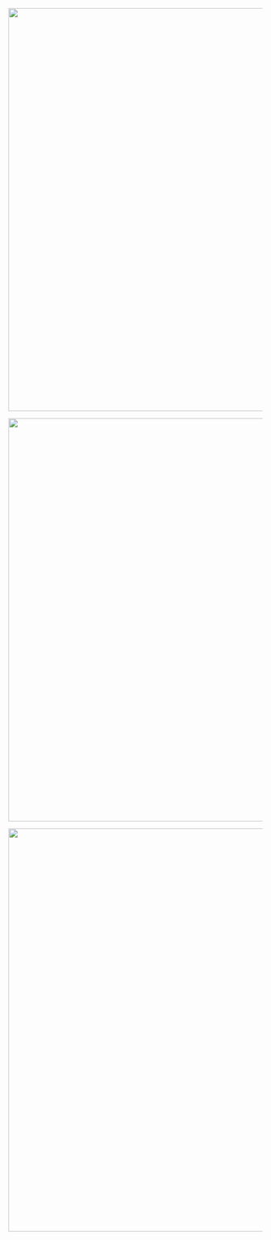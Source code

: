 <p align="center">
  <img src="https://github.com/user-attachments/assets/66b5e844-624e-4b33-80f1-ea8e1c770d24" width="800"/><br/>
</p>

<p align="center">
  <img src="https://github.com/user-attachments/assets/ed526c85-2666-436c-bc48-0fd75e0db9ac" width="800"/><br/>
</p>

<p align="center">
  <img src="https://github.com/user-attachments/assets/8b93974d-364e-4b90-b811-a2089964557e" width="800"/><br/>
</p>
